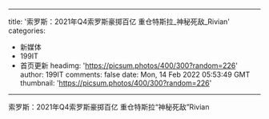 
---
title: '索罗斯：2021年Q4索罗斯豪掷百亿 重仓特斯拉_神秘死敌_Rivian'
categories: 
 - 新媒体
 - 199IT
 - 首页更新
headimg: 'https://picsum.photos/400/300?random=226'
author: 199IT
comments: false
date: Mon, 14 Feb 2022 05:53:49 GMT
thumbnail: 'https://picsum.photos/400/300?random=226'
---

<div>   
索罗斯：2021年Q4索罗斯豪掷百亿 重仓特斯拉“神秘死敌”Rivian  
</div>
            